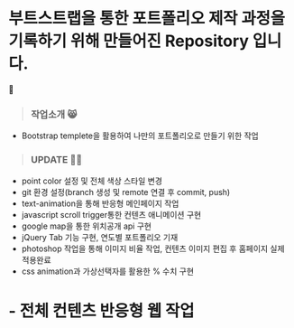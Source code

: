 # 부트스트랩을 통한 포트폴리오 제작 과정을 기록하기 위해 만들어진 Repository 입니다. 
:adult: 
> ### 작업소개 :smile_cat: 
- Bootstrap templete을 활용하여 나만의 포트폴리오로 만들기 위한 작업

> ### UPDATE :astronaut:
- point color 설정 및 전체 색상 스타일 변경
- git 환경 설정(branch 생성 및 remote 연결 후 commit, push)
- text-animation을 통해 반응형 메인페이지 작업
- javascript scroll trigger통한 컨텐츠 애니메이션 구현
- google map을 통한 위치공개 api 구현
- jQuery Tab 기능 구현, 연도별 포트폴리오 기재
- photoshop 작업을 통해 이미지 비율 작업, 컨텐츠 이미지 편집 후 홈페이지 실제 적용완료
- css animation과 가상선택자를 활용한 % 수치 구현
# - 전체 컨텐츠 반응형 웹 작업
